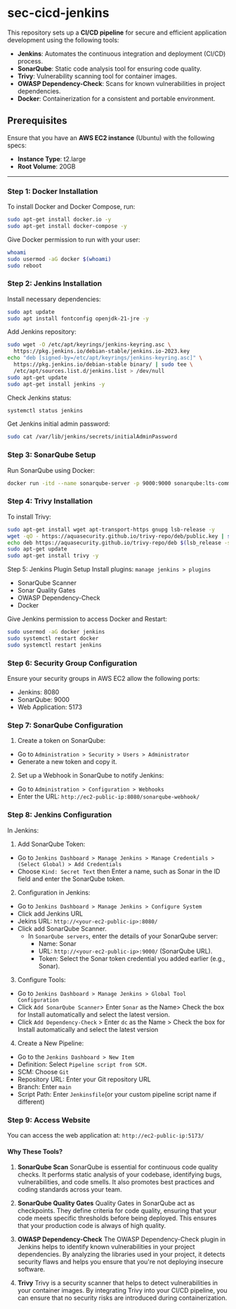 # sec-cicd-jenkins

This repository sets up a **CI/CD pipeline** for secure and efficient application development using the following tools:

- **Jenkins**: Automates the continuous integration and deployment (CI/CD) process.
- **SonarQube**: Static code analysis tool for ensuring code quality.
- **Trivy**: Vulnerability scanning tool for container images.
- **OWASP Dependency-Check**: Scans for known vulnerabilities in project dependencies.
- **Docker**: Containerization for a consistent and portable environment.

## Prerequisites

Ensure that you have an **AWS EC2 instance** (Ubuntu) with the following specs:
- **Instance Type**: t2.large
- **Root Volume**: 20GB

---

### Step 1: Docker Installation
To install Docker and Docker Compose, run:

```bash
sudo apt-get install docker.io -y
sudo apt-get install docker-compose -y
```
Give Docker permission to run with your user:

```bash
whoami
sudo usermod -aG docker $(whoami)
sudo reboot
```

### Step 2: Jenkins Installation
Install necessary dependencies:

```bash
sudo apt update
sudo apt install fontconfig openjdk-21-jre -y
```

Add Jenkins repository:

```bash
sudo wget -O /etc/apt/keyrings/jenkins-keyring.asc \
  https://pkg.jenkins.io/debian-stable/jenkins.io-2023.key
echo "deb [signed-by=/etc/apt/keyrings/jenkins-keyring.asc]" \
  https://pkg.jenkins.io/debian-stable binary/ | sudo tee \
  /etc/apt/sources.list.d/jenkins.list > /dev/null
sudo apt-get update
sudo apt-get install jenkins -y
```

Check Jenkins status:
```bash
systemctl status jenkins

```

Get Jenkins initial admin password:
```bash
sudo cat /var/lib/jenkins/secrets/initialAdminPassword
```

### Step 3: SonarQube Setup
Run SonarQube using Docker:

```bash
docker run -itd --name sonarqube-server -p 9000:9000 sonarqube:lts-community
```

### Step 4: Trivy Installation
To install Trivy:

```bash
sudo apt-get install wget apt-transport-https gnupg lsb-release -y
wget -qO - https://aquasecurity.github.io/trivy-repo/deb/public.key | sudo apt-key add -
echo deb https://aquasecurity.github.io/trivy-repo/deb $(lsb_release -sc) main | sudo tee -a /etc/apt/sources.list.d/trivy.list
sudo apt-get update
sudo apt-get install trivy -y
```

Step 5: Jenkins Plugin Setup
Install plugins: `manage jenkins > plugins`
- SonarQube Scanner
- Sonar Quality Gates
- OWASP Dependency-Check
- Docker

Give Jenkins permission to access Docker and Restart:

```bash
sudo usermod -aG docker jenkins
sudo systemctl restart docker
sudo systemctl restart jenkins
```

### Step 6: Security Group Configuration
Ensure your security groups in AWS EC2 allow the following ports:
- Jenkins: 8080
- SonarQube: 9000
- Web Application: 5173

### Step 7: SonarQube Configuration

1. Create a token on SonarQube:
  - Go to `Administration > Security > Users > Administrator`
  - Generate a new token and copy it.
2. Set up a Webhook in SonarQube to notify Jenkins:
  - Go to `Administration > Configuration > Webhooks`
  - Enter the URL: `http://ec2-public-ip:8080/sonarqube-webhook/`

### Step 8: Jenkins Configuration

In Jenkins:

1. Add SonarQube Token:
  - Go to `Jenkins Dashboard > Manage Jenkins > Manage Credentials > (Select Global) > Add Credentials`
  - Choose `Kind: Secret Text` then Enter a name, such as Sonar in the ID field and enter the SonarQube token.

2. Configuration in Jenkins:
  - Go to `Jenkins Dashboard > Manage Jenkins > Configure System`
  - Click add Jenkins URL
   - Jekins URL: `http://<your-ec2-public-ip>:8080/`
  - Click add SonarQube Scanner.
    - In `SonarQube servers`, enter the details of your SonarQube server:
       - Name: Sonar
       - URL: `http://<your-ec2-public-ip>:9000/` (SonarQube URL).
       - Token: Select the Sonar token credential you added earlier (e.g., Sonar).

3. Configure Tools:
  - Go to `Jenkins Dashboard > Manage Jenkins > Global Tool Configuration`
  - Click `Add SonarQube Scanner`> Enter `Sonar` as the Name> Check the box for Install automatically and select the latest version.
  - Click `Add Dependency-Check` > Enter `dc` as the Name > Check the box for Install automatically and select the latest version

4. Create a New Pipeline:
  - Go to the `Jenkins Dashboard > New Item`
  - Definition: Select `Pipeline script from SCM.`
  - SCM: Choose `Git`
  - Repository URL: Enter your Git repository URL
  - Branch: Enter `main`
  - Script Path: Enter `Jenkinsfile`(or your custom pipeline script name if different)

### Step 9: Access Website
You can access the web application at:
`http://ec2-public-ip:5173/`

#### Why These Tools?

1. **SonarQube Scan**
SonarQube is essential for continuous code quality checks. It performs static analysis of your codebase, identifying bugs, vulnerabilities, and code smells. It also promotes best practices and coding standards across your team.

2. **SonarQube Quality Gates**
Quality Gates in SonarQube act as checkpoints. They define criteria for code quality, ensuring that your code meets specific thresholds before being deployed. This ensures that your production code is always of high quality.

3. **OWASP Dependency-Check**
The OWASP Dependency-Check plugin in Jenkins helps to identify known vulnerabilities in your project dependencies. By analyzing the libraries used in your project, it detects security flaws and helps you ensure that you're not deploying insecure software.

4. **Trivy**
Trivy is a security scanner that helps to detect vulnerabilities in your container images. By integrating Trivy into your CI/CD pipeline, you can ensure that no security risks are introduced during containerization.

